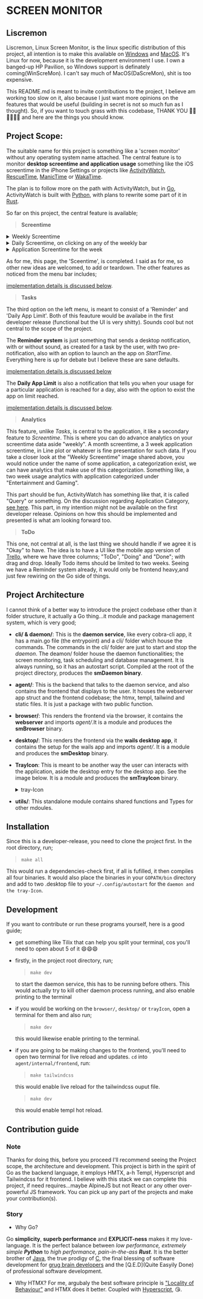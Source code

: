 # SCREEN MONITOR

## Liscremon

Liscremon, Linux Screen Monitor, is the linux specific distribution of this project, all intention is to make this available on [Windows](https://en.wikipedia.org/wiki/Microsoft_Windows) and [MacOS](https://en.wikipedia.org/wiki/MacOS). It's Linux for now, because it is the development environment I use. I own a banged-up HP Pavilion, so Windows support is definately coming(WinScreMon). I can't say much of MacOS(DaScreMon), shit is too expensive.

This README.md is meant to invite contributions to the project, I believe am working too slow on it, also because I just want more opinions on the features that would be useful (building in secret is not so much fun as I thought). So, if you want to touch grass with this codebase, THANK YOU 🙌🏿🙌🏿🙌🏿 and here are the things you should know.

## Project Scope:

The suitable name for this project is something like a 'screen monitor' without any operating system name attached. The central feature is to monitor **desktop screentime and application usage** something like the iOS screentime in the iPhone Settings or projects like [ActivityWatch](https://activitywatch.net/), [RescueTime](https://www.rescuetime.com/), [ManicTime](https://www.manictime.com/) or [WakaTime](https://wakatime.com/).

The plan is to follow more on the path with ActivityWatch, but in [Go](https://go.dev/), ActivityWatch is built with [Python](https://www.python.org/), with plans to rewrite some part of it in [Rust](https://www.rust-lang.org/).

So far on this project, the central feature is available;

> **Screentime**

<details>
    <summary>
        Weekly Screentime
    </summary>
    <img src="./images/weekly.png" alt="Weekly Report">
</details>

<details>
    <summary>
        Daily Screentime, on clicking on any of the weekly bar
    </summary>
    <img src="./images/daily.png" alt="Weekly Report">
</details>

<details>
    <summary>
        Application Screentime for the week
    </summary>
    <img src="./images/weekly-app.png" alt="Weekly Report">
</details>

As for me, this page, the 'Sceentime', is completed. I said as for me, so other new ideas are welcomed, to add or teardown. The other features as noticed from the menu bar includes;

[implementation details is discussed below]().

> **Tasks**

The third option on the left menu, is meant to consist of a 'Reminder' and 'Daily App Limit'. Both of this feauture would be availabe in the first developer release (functional but the UI is very shitty). Sounds cool but not central to the scope of the project.

The **Reminder system** is just something that sends a desktop notification, with or without sound, as created for a task by the user, with two pre-notification, also with an option to launch an the app on _StartTime_. Everything here is up for debate but I believe these are sane defaults.

[implementation details is discussed below]()

The **Daily App Limit** is also a notification that tells you when your usage for a particular application is reached for a day, also with the option to exist the app on limit reached.

[implementation details is discussed below]().

> **Analytics**

This feature, unlike _Tasks_, is central to the application, it like a secondary feature to _Screentime_. This is where you can do advance analytics on your screentime data aside "weekly". A month screentime, a 3 week application screentime, in Line plot or whatever is fine presentation for such data. If you take a closer look at the "Weekly Screentime" image shared above, you would notice under the name of some application, a categorization exist, we can have analytics that make use of this categorization. Something like, a two week usage analytics with application categorized under "Entertainment and Gaming".

This part should be fun, ActivityWatch has something like that, it is called "Query" or something. On the discussion regarding Application Category, [see here](). This part, in my intention might not be available on the first developer release. Opinions on how this should be implemented and presented is what am looking forward too.

> **ToDo**

This one, not central at all, is the last thing we should handle if we agree it is "Okay" to have. The idea is to have a UI like the mobile app version of [Trello](https://trello.com/), where we have three columns; "ToDo", "Doing" and "Done"; with drag and drop. Ideally Todo items should be limited to two weeks. Seeing we have a Reminder system already, it would only be frontend heavy,and just few rewiring on the Go side of things.

## Project Architecture

I cannot think of a better way to introduce the project codebase other than it folder structure, it actually a Go thing...it module and package management system, which is very good;

- **cli/ & daemon/**: This is the **daemon service**, like every cobra-cli app, it has a main.go file (the entrypoint) and a cli/ folder which house the commands. The commands in the cli/ folder are just to start and stop the _daemon_. The deamon/ folder house the daemon functionalities; the screen monitoring, task scheduling and database management. It is always running, so it has an autostart script. Compiled at the root of the project directory, produces the **smDaemon binary**.

- **agent/**: This is the backend that talks to the daemon service, and also contains the frontend that displays to the user. It houses the webserver app struct and the frontend codebase; the htmx, templ, tailwind and static files. It is just a package with two public function.

- **browser/**: This renders the frontend via the browser, it contains the **webserver** and imports _agent/_.It is a module and produces the **smBrowser** binary.

- **desktop/**: This renders the frontend via the **wails desktop app**, it contains the setup for the wails app and imports _agent/_. It is a module and produces the **smDesktop** binary.

- **TrayIcon**: This is meant to be another way the user can interacts with the application, aside the desktop entry for the desktop app. See the image below. It is a module and produces the **smTrayIcon** binary.
  <details>
  <summary>
  tray-Icon
  </summary>
  <img src="./images/trayIcon.png" alt="Weekly Report">
  </details>

- **utils/**: This standalone module contains shared functions and Types for other mdoules.

## Installation

Since this is a developer-release, you need to clone the project first. In the root directory, run;

> `make all`

This would run a dependencies-check first, if all is fufilled, it then compiles all four binaries. It would also place the binaries in your `GOPATH/bin` directory and add to two .desktop file to your `~/.config/autostart` for the `daemon and the tray-Icon`.

## Development

If you want to contribute or run these programs yourself, here is a good guide;

- get something like Tilix that can help you split your terminal, cos you'll need to open about 5 of it 😄😄😄

- firstly, in the project root directory, run;

  > `make dev`

  to start the daemon service, this has to be running before others. This would actually try to kill other daemon process running, and also enable printing to the terminal

- if you would be working on the `browser/`, `desktop/` or `trayIcon`, open a terminal for them and also run;

  > `make dev`

  this would likewise enable printing to the terminal.

- if you are going to be making changes to the frontend, you'll need to open two terminal for live reload and updates. `cd` into `agent/internal/frontend`, run:

  > `make tailwindcss`

  this would enable live reload for the tailwindcss ouput file.

  > `make dev`

  this would enable templ hot reload.

## Contribution guide

### Note

Thanks for doing this, before you proceed I'll recommend seeing the Project scope, the architecture and development. This project is birth in the spirit of Go as the backend language, it employs HMTX, a-h Templ, Hyperscript and Tailwindcss for it frontend. I believe with this stack we can complete this project, if need requires...maybe AlpineJS but not React or any other over-powerful JS framework.
You can pick up any part of the projects and make your contribution(s).

### Story

- Why Go?

Go **simplicity**, **superb performance** and **EXPLICIT-ness** makes it my love-language. It is the perfect balance between *low performance, extremely simple **Python*** to *high performance, pain-in-the-ass **Rust***. It is the better brother of [Java](https://www.java.com/en/download/help/whatis_java.html), the true prodigy of [C](<https://en.wikipedia.org/wiki/C_(programming_language)>), the final blessing of software development for [grug brain developers](https://grugbrain.dev/) and the [Q.E.D](Quite Easyily Done) of professional software development.

- Why HTMX?
  For me, argubaly the best software principle is ["Locality of Behaviour"](https://htmx.org/essays/locality-of-behaviour/) and HTMX does it better. Coupled with [Hyperscript](https://hyperscript.org/), 😘.
